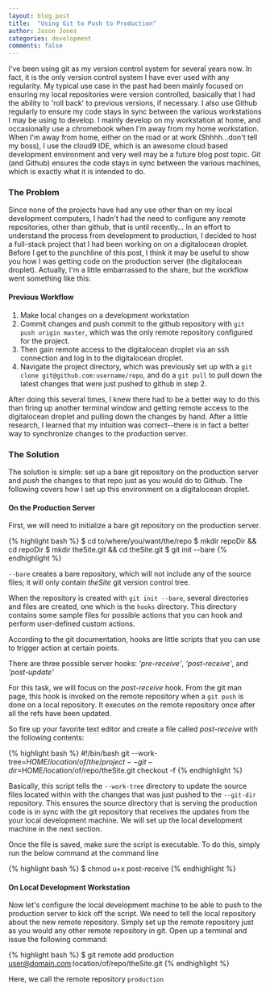 ```yaml
---
layout: blog_post
title:  "Using Git to Push to Production"
author: Jason Jones
categories: development
comments: false
---
```


I've been using git as my version control system for several years now.  In fact, it is
the only version control system I have ever used with any regularity.  My typical use case in the
past had been mainly focused on ensuring my local repositories were version controlled, basically
that I had the ability to 'roll back' to previous versions, if necessary.  I also use Github
regularly to ensure my code stays in sync between the various workstations I may be using to
develop.  I mainly develop on my workstation at home, and occasionally use a chromebook when I'm
away from my home workstation. When I'm away from home, either on the road or at work
(Shhhh...don't tell my boss), I use the cloud9 IDE, which is an awesome cloud based development
environment and very well may be a future blog post topic.  Git (and Github) ensures the code
stays in sync between the various machines, which is exactly what it is intended to do.

### The Problem
Since none of the projects have had any use other than on my local development computers, I hadn't
had the need to configure any remote repositories, other than github, that is until recently...
In an effort to understand the process from development to production, I decided to host a
full-stack project that I had been working on on a digitalocean droplet.  Before I get to the
punchline of this post, I think it may be useful to show you how I was getting code on the
production server (the digitalocean droplet).  Actually, I'm a little embarrassed to the share,
but the workflow went something like this:

#### Previous Workflow
1. Make local changes on a development workstation
2. Commit changes and push commit to the github repository with `git push origin master`, which
was the only remote repository configured for the project.
3. Then gain remote access to the digitalocean droplet via an ssh connection and log in to the
digitalocean droplet.
4. Navigate the project directory, which was previously set up with a
`git clone git@github.com:username/repo`, and do a `git pull` to pull down the latest changes
that were just pushed to github in step 2.

After doing this several times, I knew there had to be a better way to do this than firing
up another terminal window and getting remote access to the digitalocean droplet and pulling down
the changes by hand.  After a little research, I learned that my intuition was correct--there
is in fact a better way to synchronize changes to the production server.

### The Solution
The solution is simple: set up a bare git repository on the production server and *push* the changes
to that repo just as you would do to Github.  The following covers how I set up this environment
on a digitalocean droplet.

#### On the Production Server
First, we will need to initialize a bare git repository on the production server.

{% highlight bash %}
$ cd to/where/you/want/the/repo
$ mkdir repoDir && cd repoDir
$ mkdir theSite.git && cd theSite.git
$ git init --bare
{% endhighlight %}

`--bare` creates a bare repository, which will not include any of the source files; it will only
contain _theSite_ git version control tree.

When the repository is created with `git init --bare`, several directories and files are created,
one which is the `hooks` directory.  This directory contains some sample files for possible actions
that you can hook and perform user-defined custom actions.

According to the git documentation, hooks are little scripts that you can use to trigger action
at certain points.

There are three possible server hooks: _'pre-receive'_, _'post-receive'_, and _'post-update'_

For this task, we will focus on the _post-receive_ hook.  From the git man page, this hook is
invoked on the remote repository when a `git push` is done on a local repository.  It executes on
the remote repository once after all the refs have been updated.

So fire up your favorite text editor and create a file called _post-receive_ with the following
contents:

{% highlight bash %}
#!/bin/bash
git --work-tree=$HOME/location/of/the/project --git-dir=$HOME/location/of/repo/theSite.git checkout -f
{% endhighlight %}

Basically, this script tells the `--work-tree` directory to update the source files located within
with the changes that was just pushed to the `--git-dir` repository.  This ensures the
source directory that is serving the production code is in sync with the git repository that
receives the updates from the your local development machine.  We will set up the local development
machine in the next section.

Once the file is saved, make sure the script is executable.  To do this, simply run the below
command at the command line

{% highlight bash %}
$ chmod u+x post-receive
{% endhighlight %}

#### On Local Development Workstation

Now let's configure the local development machine to be able to push to the production server to
kick off the script.  We need to tell the local repository about the new remote repository.  Simply
set up the remote repository just as you would any other remote repository in git.  Open up a
terminal and issue the following command:

{% highlight bash %}
$ git remote add production user@domain.com:location/of/repo/theSite.git
{% endhighlight %}

Here, we call the remote repository `production`
